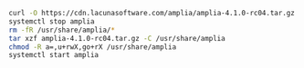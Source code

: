 ﻿```sh
curl -O https://cdn.lacunasoftware.com/amplia/amplia-4.1.0-rc04.tar.gz
systemctl stop amplia
rm -fR /usr/share/amplia/*
tar xzf amplia-4.1.0-rc04.tar.gz -C /usr/share/amplia
chmod -R a=,u+rwX,go+rX /usr/share/amplia
systemctl start amplia
```
